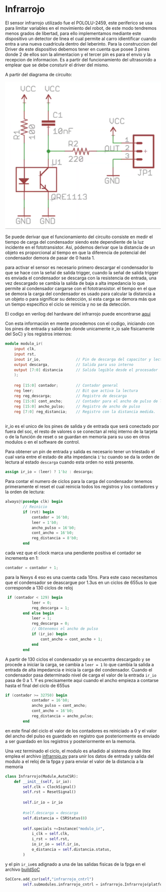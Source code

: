 # Infrarrojo



El sensor infrarrojo utilizado fue el POLOLU-2459, este periferico se usa para limitar variables en el movimiento del robot, de este modo tendremos menos grados de libertad, para ello implementamos mediante este dispositivo un detector de linea el cual permite al carro idientificar cuando entra a una nueva cuadricula dentro del leberinto. 
Para la construccion del Driver de este dispositivo debemos tener en cuenta que posee 3 pines donde 2 de ellos son la alimentacion y el tercer pin es para el envio y la recepcion de informacion. Es a partir del funcionamiento del ultrasonido a emplear que se debe consturir el driver del mismo.

A partir del diagrama de circuito: 


![Screenshot](/Imagenes/circuito_IR.png)


Se puede derivar que el funcionamiento del circuito consiste en medir el tiempo de carga del condensador siendo este dependiente de la luz incidente en el fototransistor. Así, pódemos derivar que la distancia de un objeto es proporcional al tiempo en que la diferencia de potencial del condensador demora de pasar de 0 hasta 1. 

para activar el sensor es necesario primero descargar el condensador lo que se hace con la señal de salida trigger, cuando la señal de salida trigger es enviada el condensador se descarga con la resistencia de entrada, una vez descargado se cambia la salida de baja a alta impedancia lo que permite al condensador cargarse con el fototransistor. el tiempo en el que se demora la carga del condensador es usado para calcular la distancia a un objeto o para significar su detección, si esta carga se demora más que un tiempo especifico el ciclo se reinicia y no se da detección.

El codigo en verilog del hardware del infrarrojo puede encontrarse [aqui](ProyectoDigitalII/module/verilog/Infrarrojo/modulo_ir.v)

Con esta información en mente procedemos con el codigo, iniciando con los pines de entrada y salida (en donde unicamente ir_io sale fisicamente del SoC) y los registros internos:

```verilog
module modulo_ir(
    input clk,
    input rst,
    inout ir_io,                // Pin de descarga del capacitor y lectura.  
    output descarga,            // Salida para uso interno   
    output [7:0] distancia      // Salida legible desde el procesador
    );
    
    reg [15:0] contador;        // Contador general
    reg leer;                   // Bit que activa la lectura
    reg reg_descarga;           // Registro de descarga
    reg [15:0] cont_ancho;      // Contador para el ancho de pulso de lectura
    reg [15:0] ancho_pulso;     // Registro de ancho de pulso
    reg [7:0] reg_distancia;    // Registro con la distancia medida.
    
```
ir_io es el unico de los pines de salida y de entrada que será conectado por fuera del soc, el resto de valores o se conectan al reloj interno de la tarjeta o de la función de reset o se guardan en memoria para su uso en otros modulos o en el software de control.

Para obtener un pin de entrada y salida es necesario tener un triestado el cual varia entre el estado de alta impedancia `1'bz` cuando se da la orden de lectura al estado `descarga` cuando esta orden no está presente.
```v
assign ir_io = (leer) ? 1'bz : descarga;
```

Para contar el numero de ciclos para la carga del condensador tenemos primeramente el reset el cual reinicia todos los registros y los contadores y la orden de lectura:

```V
always@(posedge clk) begin
        // Reinicio
        if (rst) begin
            contador = 16'b0;
            leer = 1'b0;
            ancho_pulso = 16'b0;
            cont_ancho = 16'b0;
            reg_distancia = 8'b0;
        end
```

cada vez que el clock marca una pendiente positiva el contador se incrementa en 1:

```V
contador = contador + 1;
```

para la Nexys 4 eso es una cuenta cada 10ns. Para este caso necesitamos que el condensador se deascargue por 1.3us en un ciclos de 655us lo que corresponde a 130 ciclos de reloj

```V
 if (contador < 129) begin
            leer = 0;
            reg_descarga = 1; 
        end else begin
            leer = 1;
            reg_descarga = 0;
            // Obtenemos el ancho de pulso
            if (ir_io) begin
                cont_ancho = cont_ancho + 1;
            end
        end
```

A partir de 130 ciclos el condensador ya se encuentra descargado y se procede a iniciar la carga, se cambia a `leer = 1` lo que cambia la salida a entrada de alta impedancia e inicia la carga del condensador. Cuando el condensador pasa determinado nivel de carga el valor de la entrada `ir_io` pasa de 0 a 1. Y es precisamente aqui cuando el ancho empieza a contarse hasta el final del ciclo de 655us
```V
if (contador >= 32750) begin
            contador = 16'b0;
            ancho_pulso = cont_ancho;
            cont_ancho = 16'b0;
            reg_distancia = ancho_pulso;
        end
```

en este final del ciclo el valor de los contadores es reiniciado a 0 y el valor del ancho del pulso es guardado en registro que posteriormente es enviado a ser guardado en los registros y posteriormente en la memoria.

Una vez terminado el ciclo, el modulo es añadido al sistema donde litex emplea el archivo [infrarrojo.py](ProyectoDigitalII/module/infrarrojo.py) para unir los datos de entrada y salida del modulo a el reloj de la fpga y para enviar el valor de la distancia a la memoria

```py
class Infrarrojo(Module,AutoCSR):
    def __init__(self, ir_io):
        self.clk = ClockSignal()   
        self.rst = ResetSignal()  

        self.ir_io = ir_io

        #self.descarga = descarga
        self.distancia = CSRStatus(8)

        self.specials +=Instance("modulo_ir",
            i_clk = self.clk,
            i_rst = self.rst,
            io_ir_io = self.ir_io,
            o_distancia = self.distancia.status,
        )
```

y el pin `ir_io`es adignado a una de las salidas fisicas de la fpga en el archivo [buildSoC](ProyectoDigitalII/buildSoCproject.py)
```py
SoCCore.add_csr(self,"infrarrojo_cntrl")
		self.submodules.infrarrojo_cntrl = infrarrojo.Infrarrojo(platform.request("ir_inout"))
```
